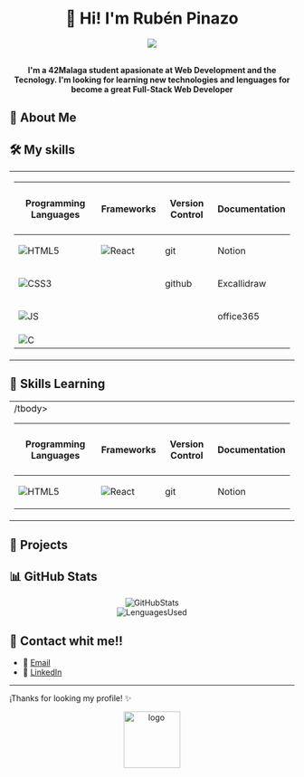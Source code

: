 <h1 align=center>👋 Hi! I'm Rubén Pinazo</h1>

<div align=center>
  <img src=https://github.com/user-attachments/assets/755b175a-f322-46ff-b831-55814f8df693 align=center>
</div>



<br>

<p align=center>
  <strong>I'm a 42Malaga student apasionate at Web Development and the Tecnology. I'm looking for learning new technologies and lenguages for become a great Full-Stack Web Developer</strong>
</p>

## 🚀 About Me

## 🛠️ My skills
  <table align=center>
     <td>
        <table width="100">
          <thead>
            <tr>
              <th><h4>Programming Languages</h4></th>
              <th><h4>Frameworks</h4></th>
              <th><h4>Version Control</h4></th>
              <th><h4>Documentation</h4></th>
            </tr>
          </thead>
          <tbody>
            <tr>
                <td><img src="https://img.shields.io/badge/html5-%23E34F26.svg?style=for-the-badge&logo=html5&logoColor=white" alt="HTML5"></td>
                <td><img src="https://img.shields.io/badge/react-%2320232a.svg?style=for-the-badge&logo=react&logoColor=%2361DAFB" alt="React"></td>
                <td><p>git</p></td>
                <td><p>Notion</p></td>
            </tr>
            <tr>
                <td><img src="https://img.shields.io/badge/css3-%231572B6.svg?style=for-the-badge&logo=css3&logoColor=white" alt="CSS3"></td>
                <td></td>
                <td><p>github</p></td>
                <td><p>Excallidraw</p></td>
            </tr>
            <tr>
                <td><img src="https://img.shields.io/badge/javascript-%23323330.svg?style=for-the-badge&logo=javascript&logoColor=%23F7DF1E" alt="JS"></td>
                <td></td>
                <td></td>
                <td><p>office365</p></td>
            </tr>
            <tr>
                <td><img src="https://img.shields.io/badge/c-%2300599C.svg?style=for-the-badge&logo=c&logoColor=white" alt="C"></td>
                <td></td>
                <td></td>
                <td></td>
            </tr>
          </tbody>
        </table>
    </td>
  </table>

## 🧠 Skills Learning
<table align=center>
     <td>
        <table width="100">
          <thead>
            <tr>
              <th><h4>Programming Languages</h4></th>
              <th><h4>Frameworks</h4></th>
              <th><h4>Version Control</h4></th>
              <th><h4>Documentation</h4></th>
            </tr>
          </thead>
          <tbody>
            <tr>
                <td><img src="https://img.shields.io/badge/html5-%23E34F26.svg?style=for-the-badge&logo=html5&logoColor=white" alt="HTML5"></td>
                <td><img src="https://img.shields.io/badge/react-%2320232a.svg?style=for-the-badge&logo=react&logoColor=%2361DAFB" alt="React"></td>
                <td><p>git</p></td>
                <td><p>Notion</p></td>
            </tr>
            /tbody>
        </table>
    </td>
  </table>

## 🎯 Projects


## 📊 GitHub Stats
<div align=center>
  <img src="https://github-readme-stats.vercel.app/api?username=rubenpr13&show_icons=true&theme=radical" alt=GitHubStats>
  <br>
  <img src="https://github-readme-stats.vercel.app/api/top-langs/?username=rubenpr13&layout=compact&theme=radical" alt=LenguagesUsed>
</div>


## 🌟 Contact whit me!!
- 💌 [Email](mailto:rubenpinazorobles@gmail.com)
- 🔗 [LinkedIn](https://linkedin.com/in/rubenpinazorobles)

---

¡Thanks for looking my profile! ✨ 

<div align=center>
  <img src=https://github.com/user-attachments/assets/ed0f2267-862f-4877-8a44-2008fae94c2b alt=logo align=center heigth=100 width=100> 
</div>
